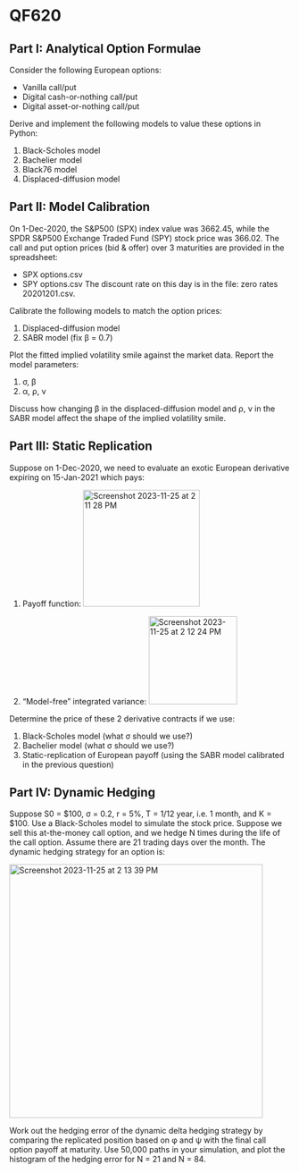 # QF620

## Part I: Analytical Option Formulae
Consider the following European options:
- Vanilla call/put
- Digital cash-or-nothing call/put
- Digital asset-or-nothing call/put

Derive and implement the following models to value these options in Python:
1. Black-Scholes model
2. Bachelier model
3. Black76 model
4. Displaced-diffusion model

## Part II: Model Calibration
On 1-Dec-2020, the S&P500 (SPX) index value was 3662.45, while the SPDR S&P500 Exchange Traded Fund (SPY) stock price was 366.02. The call and put option prices (bid & offer) over 3 maturities are provided in the spreadsheet:
- SPX options.csv
- SPY options.csv
The discount rate on this day is in the file: zero rates 20201201.csv.

Calibrate the following models to match the option prices:
1. Displaced-diffusion model
2. SABR model (fix β = 0.7)

Plot the fitted implied volatility smile against the market data. Report the model parameters:
1. σ, β
2. α, ρ, ν

Discuss how changing β in the displaced-diffusion model and ρ, ν in the SABR model affect the shape of the implied volatility smile.

## Part III: Static Replication
Suppose on 1-Dec-2020, we need to evaluate an exotic European derivative expiring on 15-Jan-2021 which pays:
1. Payoff function:
   <img width="209" alt="Screenshot 2023-11-25 at 2 11 28 PM" src="https://github.com/shannonwky/qf620/assets/151988516/c151d8b5-8e0c-42c5-a2f6-0a1c3b91d8a3">

2. “Model-free” integrated variance:
   <img width="158" alt="Screenshot 2023-11-25 at 2 12 24 PM" src="https://github.com/shannonwky/qf620/assets/151988516/f3ec8a7e-0cb6-4a2d-89f3-bd84e4d29074">

Determine the price of these 2 derivative contracts if we use:
1. Black-Scholes model (what σ should we use?)
2. Bachelier model (what σ should we use?)
3. Static-replication of European payoff (using the SABR model calibrated in the previous question)

## Part IV: Dynamic Hedging
Suppose S0 = $100, σ = 0.2, r = 5%, T = 1/12 year, i.e. 1 month, and K = $100. Use a Black-Scholes model to simulate the stock price. Suppose we sell this at-the-money call option, and we hedge N times during the life of the call option. Assume there are 21 trading days over the month. The dynamic hedging strategy for an option is:

<img width="454" alt="Screenshot 2023-11-25 at 2 13 39 PM" src="https://github.com/shannonwky/qf620/assets/151988516/04c72dbf-2484-4455-9faf-5b5c87b7d410">

Work out the hedging error of the dynamic delta hedging strategy by comparing the replicated position based on φ and ψ with the final call option payoff at maturity. Use 50,000 paths in your simulation, and plot the histogram of the hedging error for N = 21 and N = 84.


